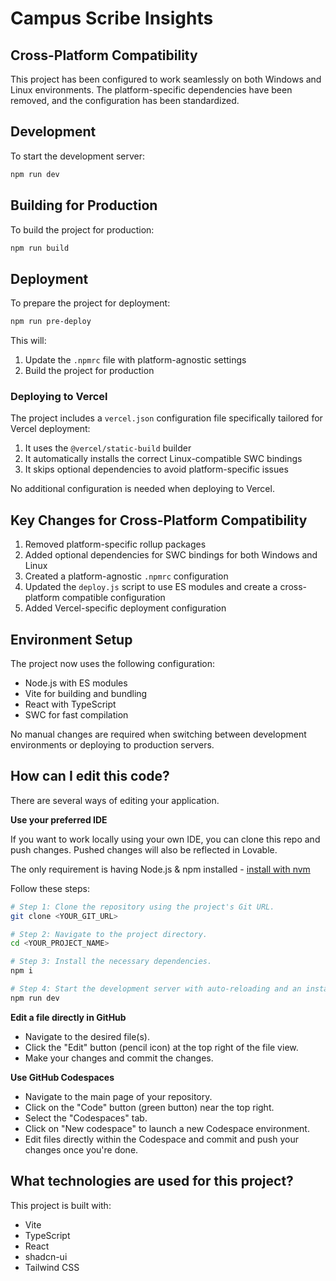 # Campus Scribe Insights

## Cross-Platform Compatibility

This project has been configured to work seamlessly on both Windows and Linux environments. The platform-specific dependencies have been removed, and the configuration has been standardized.

## Development

To start the development server:

```bash
npm run dev
```

## Building for Production

To build the project for production:

```bash
npm run build
```

## Deployment

To prepare the project for deployment:

```bash
npm run pre-deploy
```

This will:
1. Update the `.npmrc` file with platform-agnostic settings
2. Build the project for production

### Deploying to Vercel

The project includes a `vercel.json` configuration file specifically tailored for Vercel deployment:

1. It uses the `@vercel/static-build` builder
2. It automatically installs the correct Linux-compatible SWC bindings
3. It skips optional dependencies to avoid platform-specific issues

No additional configuration is needed when deploying to Vercel.

## Key Changes for Cross-Platform Compatibility

1. Removed platform-specific rollup packages
2. Added optional dependencies for SWC bindings for both Windows and Linux
3. Created a platform-agnostic `.npmrc` configuration
4. Updated the `deploy.js` script to use ES modules and create a cross-platform compatible configuration
5. Added Vercel-specific deployment configuration

## Environment Setup

The project now uses the following configuration:
- Node.js with ES modules
- Vite for building and bundling
- React with TypeScript
- SWC for fast compilation

No manual changes are required when switching between development environments or deploying to production servers.



## How can I edit this code?

There are several ways of editing your application.

**Use your preferred IDE**

If you want to work locally using your own IDE, you can clone this repo and push changes. Pushed changes will also be reflected in Lovable.

The only requirement is having Node.js & npm installed - [install with nvm](https://github.com/nvm-sh/nvm#installing-and-updating)

Follow these steps:

```sh
# Step 1: Clone the repository using the project's Git URL.
git clone <YOUR_GIT_URL>

# Step 2: Navigate to the project directory.
cd <YOUR_PROJECT_NAME>

# Step 3: Install the necessary dependencies.
npm i

# Step 4: Start the development server with auto-reloading and an instant preview.
npm run dev
```

**Edit a file directly in GitHub**

- Navigate to the desired file(s).
- Click the "Edit" button (pencil icon) at the top right of the file view.
- Make your changes and commit the changes.

**Use GitHub Codespaces**

- Navigate to the main page of your repository.
- Click on the "Code" button (green button) near the top right.
- Select the "Codespaces" tab.
- Click on "New codespace" to launch a new Codespace environment.
- Edit files directly within the Codespace and commit and push your changes once you're done.

## What technologies are used for this project?

This project is built with:

- Vite
- TypeScript
- React
- shadcn-ui
- Tailwind CSS


